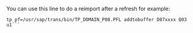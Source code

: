 
You can use this line to do a reimport after a refresh for example:

````
tp pf=/usr/sap/trans/bin/TP_DOMAIN_P08.PFL addtobuffer D07xxxx Q03 u1```

